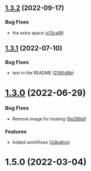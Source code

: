 ## [1.3.2](https://github.com/Pradumnasaraf/Pradumnasaraf/compare/v1.3.1...v1.3.2) (2022-09-17)


### Bug Fixes

* the extra space ([c13caf8](https://github.com/Pradumnasaraf/Pradumnasaraf/commit/c13caf810ae4260920a3745e62bc69d2b2b3983e))



## [1.3.1](https://github.com/Pradumnasaraf/Pradumnasaraf/compare/v1.3.0...v1.3.1) (2022-07-10)


### Bug Fixes

* text in the README ([2365d8b](https://github.com/Pradumnasaraf/Pradumnasaraf/commit/2365d8b74f71e23a8cc029e7d2ddd4af9a501364))



# [1.3.0](https://github.com/Pradumnasaraf/Pradumnasaraf/compare/v1.2.0...v1.3.0) (2022-06-29)


### Bug Fixes

* Remove image for hosting ([9a289af](https://github.com/Pradumnasaraf/Pradumnasaraf/commit/9a289afecab95b0e0eaa18470fcab8a5cfd281d2))


### Features

* Added workflows ([2dba9ce](https://github.com/Pradumnasaraf/Pradumnasaraf/commit/2dba9cef5454a775cc5dc92a73c78e180bbe59e6))



# 1.5.0 (2022-03-04)



